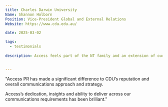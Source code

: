 ```yaml
---
title: Charles Darwin University
Name: Shannon Holborn
Position: Vice-President Global and External Relations
Website: https://www.cdu.edu.au/

date: 2025-03-02

tags:
  - testimonials
  
description: Access feels part of the NT family and an extension of our internal team that ensures nothing slips through the cracks and together we consistently brainstorm new ideas and maximise any opportunity available.


---
```


"Access PR has made a significant difference to CDU’s reputation and overall communications approach and strategy.

Access’s dedication, insights and ability to deliver across our communications requirements has been brilliant."